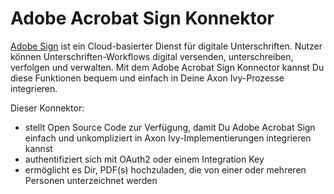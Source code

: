 
# Adobe Acrobat Sign Konnektor

[Adobe Sign](https://www.adobe.com/sign.html) ist ein Cloud-basierter Dienst für digitale Unterschriften. Nutzer können Unterschriften-Workflows digital 
versenden, unterschreiben, verfolgen und verwalten. Mit dem Adobe Acrobat Sign Konnector kannst Du diese Funktionen 
bequem und einfach in Deine Axon Ivy-Prozesse integrieren.

Dieser Konnektor:
- stellt Open Source Code zur Verfügung, damit Du Adobe Acrobat Sign einfach und unkompliziert in Axon Ivy-Implementierungen integrieren kannst
- authentifiziert sich mit OAuth2 oder einem Integration Key
- ermöglicht es Dir, PDF(s) hochzuladen, die von einer oder mehreren Personen unterzeichnet werden
